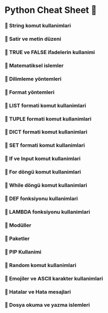 # Python Cheat Sheet 📜

### 🔖 String komut kullanimlari
### 🔖 Satir ve metin düzeni
### 🔖 TRUE ve FALSE ifadelerin kullanimi
### 🔖 Matematiksel islemler
### 🔖 Dilimleme yöntemleri
### 🔖 Format yöntemleri
### 🔖 LIST formati komut kullanimlari
### 🔖 TUPLE formati komut kullanimlari
### 🔖 DICT formati komut kullanimlari
### 🔖 SET formati komut kullanimlari
### 🔖 If ve Input komut kullanimlari
### 🔖 For döngü komut kullanimlari
### 🔖 While döngü komut kullanimlari
### 🔖 DEF fonksiyonu kullanimlari
### 🔖 LAMBDA fonksiyonu kullanimlari
### 🔖 Modüller
### 🔖 Paketler
### 🔖 PIP Kullanimi
### 🔖 Random komut kullanimlari
### 🔖 Emojiler ve ASCII karakter kullanimlari
### 🔖 Hatalar ve Hata mesajlari
### 🔖 Dosya okuma ve yazma islemleri
